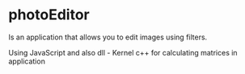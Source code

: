 # photoEditor
Is an application that allows you to edit images using filters.

Using JavaScript and also dll - Kernel c++ for calculating matrices in application


